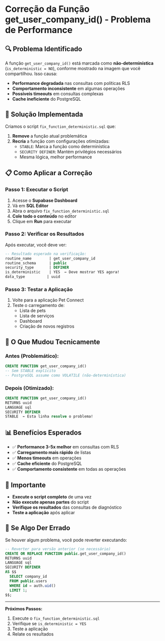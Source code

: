 # Correção da Função get_user_company_id() - Problema de Performance

## 🔍 Problema Identificado

A função `get_user_company_id()` está marcada como **não-determinística** (`is_deterministic = NO`), conforme mostrado na imagem que você compartilhou. Isso causa:

- **Performance degradada** nas consultas com políticas RLS
- **Comportamento inconsistente** em algumas operações
- **Possíveis timeouts** em consultas complexas
- **Cache ineficiente** do PostgreSQL

## 🎯 Solução Implementada

Criamos o script `fix_function_deterministic.sql` que:

1. **Remove** a função atual problemática
2. **Recria** a função com configurações otimizadas:
   - `STABLE`: Marca a função como determinística
   - `SECURITY DEFINER`: Mantém privilégios necessários
   - Mesma lógica, melhor performance

## 📋 Como Aplicar a Correção

### Passo 1: Executar o Script
1. Acesse o **Supabase Dashboard**
2. Vá em **SQL Editor**
3. Abra o arquivo `fix_function_deterministic.sql`
4. **Cole todo o conteúdo** no editor
5. Clique em **Run** para executar

### Passo 2: Verificar os Resultados
Após executar, você deve ver:

```sql
-- Resultado esperado na verificação:
routine_name        | get_user_company_id
routine_schema      | public  
security_type       | DEFINER
is_deterministic    | YES  ← Deve mostrar YES agora!
data_type          | uuid
```

### Passo 3: Testar a Aplicação
1. Volte para a aplicação Pet Connect
2. Teste o carregamento de:
   - Lista de pets
   - Lista de serviços
   - Dashboard
   - Criação de novos registros

## 🔧 O Que Mudou Tecnicamente

### Antes (Problemático):
```sql
CREATE FUNCTION get_user_company_id()
-- Sem STABLE explícito
-- PostgreSQL assume como VOLATILE (não-determinística)
```

### Depois (Otimizado):
```sql
CREATE FUNCTION get_user_company_id()
RETURNS uuid
LANGUAGE sql
SECURITY DEFINER
STABLE  ← Esta linha resolve o problema!
```

## 📊 Benefícios Esperados

- ✅ **Performance 3-5x melhor** em consultas com RLS
- ✅ **Carregamento mais rápido** de listas
- ✅ **Menos timeouts** em operações
- ✅ **Cache eficiente** do PostgreSQL
- ✅ **Comportamento consistente** em todas as operações

## 🚨 Importante

- **Execute o script completo** de uma vez
- **Não execute apenas partes** do script
- **Verifique os resultados** das consultas de diagnóstico
- **Teste a aplicação** após aplicar

## 🔄 Se Algo Der Errado

Se houver algum problema, você pode reverter executando:

```sql
-- Reverter para versão anterior (se necessário)
CREATE OR REPLACE FUNCTION public.get_user_company_id()
RETURNS uuid
LANGUAGE sql
SECURITY DEFINER
AS $$
  SELECT company_id 
  FROM public.users 
  WHERE id = auth.uid()
  LIMIT 1;
$$;
```

---

**Próximos Passos:**
1. Execute o `fix_function_deterministic.sql`
2. Verifique se `is_deterministic = YES`
3. Teste a aplicação
4. Relate os resultados